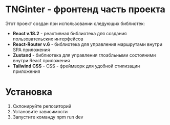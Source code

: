 # TNGinter - фронтенд часть проекта

Этот проект создан при использовании следующих библиотек:

- **React v.18.2** - реактивная библиотека для создания пользовательских интерфейсов
- **React-Router v.6** - библиотека для управления маршрутами внутри SPA приложения
- **Zustand** - библиотека для управления глоабльными состояними внутри React приложения
- **Tailwind CSS** - CSS - фреймворк для удобной стилизации приложения

# Установка

1. Склонируйте репозиторий
2. Установите зависимости
3. Запустите команду npm run dev
